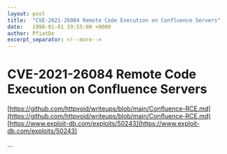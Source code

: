 ```yaml
---
layout: post
title:  "CVE-2021-26084 Remote Code Execution on Confluence Servers"
date:   1990-01-01 19:55:00 +0000
author: PfiatDe
excerpt_separator: <!--more-->
---
```


# CVE-2021-26084 Remote Code Execution on Confluence Servers
[https://github.com/httpvoid/writeups/blob/main/Confluence-RCE.md](https://github.com/httpvoid/writeups/blob/main/Confluence-RCE.md)
[https://www.exploit-db.com/exploits/50243](https://www.exploit-db.com/exploits/50243)

...
<!--more-->
